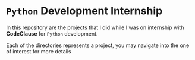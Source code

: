 # `Python` Development Internship
In this repository are the projects that I did while I was on internship with **CodeClause** for `Python` development.

Each of the directories represents a project, you may navigate into the one of interest for more details
